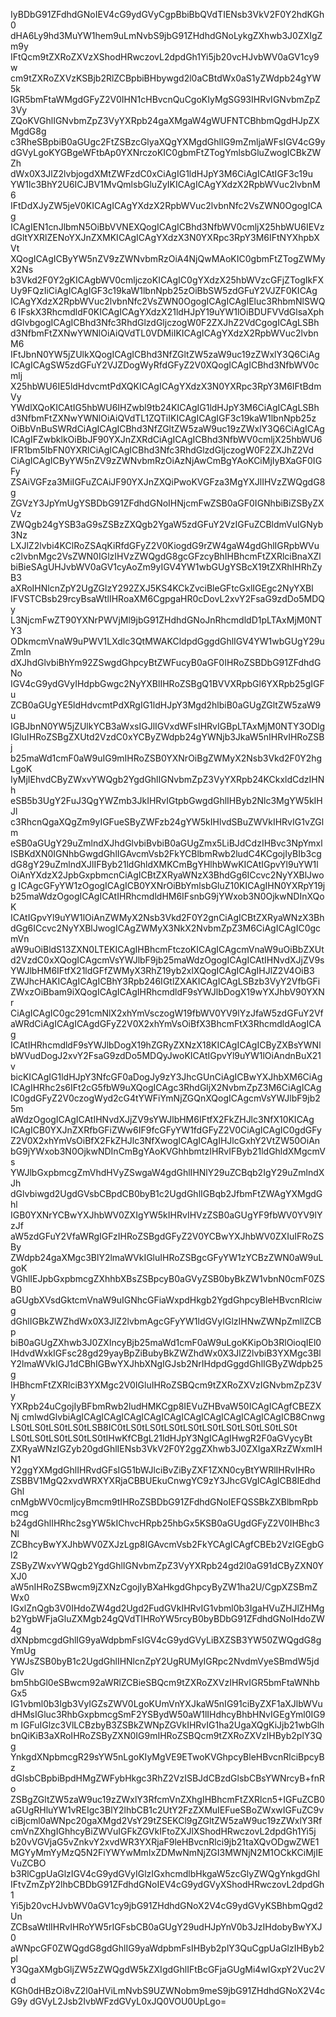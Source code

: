 IyBDbG91ZFdhdGNoIEV4cG9ydGVyCgpBbiBbQVdTIENsb3VkV2F0Y2hdKGh0
dHA6Ly9hd3MuYW1hem9uLmNvbS9jbG91ZHdhdGNoLykgZXhwb3J0ZXIgZm9y
IFtQcm9tZXRoZXVzXShodHRwczovL2dpdGh1Yi5jb20vcHJvbWV0aGV1cy9w
cm9tZXRoZXVzKSBjb2RlZCBpbiBHbywgd2l0aCBtdWx0aS1yZWdpb24gYW5k
IGR5bmFtaWMgdGFyZ2V0IHN1cHBvcnQuCgoKIyMgSG93IHRvIGNvbmZpZ3Vy
ZQoKVGhlIGNvbmZpZ3VyYXRpb24gaXMgaW4gWUFNTCBhbmQgdHJpZXMgdG8g
c3RheSBpbiB0aGUgc2FtZSBzcGlyaXQgYXMgdGhlIG9mZmljaWFsIGV4cG9y
dGVyLgoKYGBgeWFtbAp0YXNrczoKIC0gbmFtZTogYmlsbGluZwogICBkZWZh
dWx0X3JlZ2lvbjogdXMtZWFzdC0xCiAgIG1ldHJpY3M6CiAgICAtIGF3c19u
YW1lc3BhY2U6ICJBV1MvQmlsbGluZyIKICAgICAgYXdzX2RpbWVuc2lvbnM6
IFtDdXJyZW5jeV0KICAgICAgYXdzX2RpbWVuc2lvbnNfc2VsZWN0OgogICAg
ICAgIEN1cnJlbmN5OiBbVVNEXQogICAgICBhd3NfbWV0cmljX25hbWU6IEVz
dGltYXRlZENoYXJnZXMKICAgICAgYXdzX3N0YXRpc3RpY3M6IFtNYXhpbXVt
XQogICAgICByYW5nZV9zZWNvbmRzOiA4NjQwMAoKIC0gbmFtZTogZWMyX2Ns
b3Vkd2F0Y2gKICAgbWV0cmljczoKICAgIC0gYXdzX25hbWVzcGFjZTogIkFX
Uy9FQzIiCiAgICAgIGF3c19kaW1lbnNpb25zOiBbSW5zdGFuY2VJZF0KICAg
ICAgYXdzX2RpbWVuc2lvbnNfc2VsZWN0OgogICAgICAgIEluc3RhbmNlSWQ6
IFskX3RhcmdldF0KICAgICAgYXdzX21ldHJpY19uYW1lOiBDUFVVdGlsaXph
dGlvbgogICAgICBhd3Nfc3RhdGlzdGljczogW0F2ZXJhZ2VdCgogICAgLSBh
d3NfbmFtZXNwYWNlOiAiQVdTL0VDMiIKICAgICAgYXdzX2RpbWVuc2lvbnM6
IFtJbnN0YW5jZUlkXQogICAgICBhd3NfZGltZW5zaW9uc19zZWxlY3Q6CiAg
ICAgICAgSW5zdGFuY2VJZDogWyRfdGFyZ2V0XQogICAgICBhd3NfbWV0cmlj
X25hbWU6IE5ldHdvcmtPdXQKICAgICAgYXdzX3N0YXRpc3RpY3M6IFtBdmVy
YWdlXQoKICAtIG5hbWU6IHZwbl9tb24KICAgIG1ldHJpY3M6CiAgICAgLSBh
d3NfbmFtZXNwYWNlOiAiQVdTL1ZQTiIKICAgICAgIGF3c19kaW1lbnNpb25z
OiBbVnBuSWRdCiAgICAgICBhd3NfZGltZW5zaW9uc19zZWxlY3Q6CiAgICAg
ICAgIFZwbklkOiBbJF90YXJnZXRdCiAgICAgICBhd3NfbWV0cmljX25hbWU6
IFR1bm5lbFN0YXRlCiAgICAgICBhd3Nfc3RhdGlzdGljczogW0F2ZXJhZ2Vd
CiAgICAgICByYW5nZV9zZWNvbmRzOiAzNjAwCmBgYAoKCiMjIyBXaGF0IGFy
ZSAiVGFza3MiIGFuZCAiJF90YXJnZXQiPwoKVGFza3MgYXJlIHVzZWQgdG8g
ZGVzY3JpYmUgYSBDbG91ZFdhdGNoIHNjcmFwZSB0aGF0IGNhbiBiZSByZXVz
ZWQgb24gYSB3aG9sZSBzZXQgb2YgaW5zdGFuY2VzIGFuZCBldmVuIGNyb3Nz
LXJlZ2lvbi4KClRoZSAqKiRfdGFyZ2V0KiogdG9rZW4gaW4gdGhlIGRpbWVu
c2lvbnMgc2VsZWN0IGlzIHVzZWQgdG8gcGFzcyBhIHBhcmFtZXRlciBnaXZl
biBieSAgUHJvbWV0aGV1cyAoZm9yIGV4YW1wbGUgYSBcX19tZXRhIHRhZyB3
aXRoIHNlcnZpY2UgZGlzY292ZXJ5KS4KCkZvciBleGFtcGxlIGEgc2NyYXBl
IFVSTCBsb29rcyBsaWtlIHRoaXM6CgpgaHR0cDovL2xvY2FsaG9zdDo5MDQy
L3NjcmFwZT90YXNrPWVjMl9jbG91ZHdhdGNoJnRhcmdldD1pLTAxMjM0NTY3
ODkmcmVnaW9uPWV1LXdlc3QtMWAKCldpdGggdGhlIGV4YW1wbGUgY29uZmln
dXJhdGlvbiBhYm92ZSwgdGhpcyBtZWFucyB0aGF0IHRoZSBDbG91ZFdhdGNo
IGV4cG9ydGVyIHdpbGwgc2NyYXBlIHRoZSBgQ1BVVXRpbGl6YXRpb25gIGFu
ZCB0aGUgYE5ldHdvcmtPdXRgIG1ldHJpY3Mgd2hlbiB0aGUgZGltZW5zaW9u
IGBJbnN0YW5jZUlkYCB3aWxsIGJlIGVxdWFsIHRvIGBpLTAxMjM0NTY3ODlg
IGluIHRoZSBgZXUtd2VzdC0xYCByZWdpb24gYWNjb3JkaW5nIHRvIHRoZSBj
b25maWd1cmF0aW9uIG9mIHRoZSB0YXNrOiBgZWMyX2Nsb3Vkd2F0Y2hgLgoK
IyMjIEhvdCByZWxvYWQgb2YgdGhlIGNvbmZpZ3VyYXRpb24KCkxldCdzIHNh
eSB5b3UgY2FuJ3QgYWZmb3JkIHRvIGtpbGwgdGhlIHByb2Nlc3MgYW5kIHJl
c3RhcnQgaXQgZm9yIGFueSByZWFzb24gYW5kIHlvdSBuZWVkIHRvIG1vZGlm
eSB0aGUgY29uZmlndXJhdGlvbiBvbiB0aGUgZmx5LiBJdCdzIHBvc3NpYmxl
ISBKdXN0IGNhbGwgdGhlIGAvcmVsb2FkYCBlbmRwb2ludC4KCgojIyBIb3cg
dG8gY29uZmlndXJlIFByb21ldGhldXMKCmBgYHlhbWwKICAtIGpvYl9uYW1l
OiAnYXdzX2JpbGxpbmcnCiAgICBtZXRyaWNzX3BhdGg6ICcvc2NyYXBlJwog
ICAgcGFyYW1zOgogICAgICB0YXNrOiBbYmlsbGluZ10KICAgIHN0YXRpY19j
b25maWdzOgogICAgICAtIHRhcmdldHM6IFsnbG9jYWxob3N0OjkwNDInXQoK
ICAtIGpvYl9uYW1lOiAnZWMyX2Nsb3Vkd2F0Y2gnCiAgICBtZXRyaWNzX3Bh
dGg6ICcvc2NyYXBlJwogICAgZWMyX3NkX2NvbmZpZ3M6CiAgICAgIC0gcmVn
aW9uOiBldS13ZXN0LTEKICAgIHBhcmFtczoKICAgICAgcmVnaW9uOiBbZXUt
d2VzdC0xXQogICAgcmVsYWJlbF9jb25maWdzOgogICAgICAtIHNvdXJjZV9s
YWJlbHM6IFtfX21ldGFfZWMyX3RhZ19yb2xlXQogICAgICAgIHJlZ2V4OiB3
ZWJhcHAKICAgICAgICBhY3Rpb246IGtlZXAKICAgICAgLSBzb3VyY2VfbGFi
ZWxzOiBbam9iXQogICAgICAgIHRhcmdldF9sYWJlbDogX19wYXJhbV90YXNr
CiAgICAgIC0gc291cmNlX2xhYmVsczogW19fbWV0YV9lYzJfaW5zdGFuY2Vf
aWRdCiAgICAgICAgdGFyZ2V0X2xhYmVsOiBfX3BhcmFtX3RhcmdldAogICAg
ICAtIHRhcmdldF9sYWJlbDogX19hZGRyZXNzX18KICAgICAgICByZXBsYWNl
bWVudDogJ2xvY2FsaG9zdDo5MDQyJwoKICAtIGpvYl9uYW1lOiAndnBuX21v
bicKICAgIG1ldHJpY3NfcGF0aDogJy9zY3JhcGUnCiAgICBwYXJhbXM6CiAg
ICAgIHRhc2s6IFt2cG5fbW9uXQogICAgc3RhdGljX2NvbmZpZ3M6CiAgICAg
IC0gdGFyZ2V0czogWyd2cG4tYWFiYmNjZGQnXQogICAgcmVsYWJlbF9jb25m
aWdzOgogICAgICAtIHNvdXJjZV9sYWJlbHM6IFtfX2FkZHJlc3NfX10KICAg
ICAgICB0YXJnZXRfbGFiZWw6IF9fcGFyYW1fdGFyZ2V0CiAgICAgIC0gdGFy
Z2V0X2xhYmVsOiBfX2FkZHJlc3NfXwogICAgICAgIHJlcGxhY2VtZW50OiAn
bG9jYWxob3N0OjkwNDInCmBgYAoKVGhhbmtzIHRvIFByb21ldGhldXMgcmVs
YWJlbGxpbmcgZmVhdHVyZSwgaW4gdGhlIHNlY29uZCBqb2IgY29uZmlndXJh
dGlvbiwgd2UgdGVsbCBpdCB0byB1c2UgdGhlIGBqb2JfbmFtZWAgYXMgdGhl
IGB0YXNrYCBwYXJhbWV0ZXIgYW5kIHRvIHVzZSB0aGUgYF9fbWV0YV9lYzJf
aW5zdGFuY2VfaWRgIGFzIHRoZSBgdGFyZ2V0YCBwYXJhbWV0ZXIuIFRoZSBy
ZWdpb24gaXMgc3BlY2lmaWVkIGluIHRoZSBgcGFyYW1zYCBzZWN0aW9uLgoK
VGhlIEJpbGxpbmcgZXhhbXBsZSBpcyB0aGVyZSB0byBkZW1vbnN0cmF0ZSB0
aGUgbXVsdGktcmVnaW9uIGNhcGFiaWxpdHkgb2YgdGhpcyBleHBvcnRlciwg
dGhlIGBkZWZhdWx0X3JlZ2lvbmAgcGFyYW1ldGVyIGlzIHNwZWNpZmllZCBp
biB0aGUgZXhwb3J0ZXIncyBjb25maWd1cmF0aW9uLgoKKipOb3RlOioqIEl0
IHdvdWxkIGFsc28gd29yayBpZiBubyBkZWZhdWx0X3JlZ2lvbiB3YXMgc3Bl
Y2lmaWVkIGJ1dCBhIGBwYXJhbXNgIGJsb2NrIHdpdGggdGhlIGByZWdpb25g
IHBhcmFtZXRlciB3YXMgc2V0IGluIHRoZSBQcm9tZXRoZXVzIGNvbmZpZ3Vy
YXRpb24uCgojIyBFbmRwb2ludHMKCgp8IEVuZHBvaW50ICAgICAgfCBEZXNj
cmlwdGlvbiAgICAgICAgICAgICAgICAgICAgICAgICAgICAgICAgICB8Cnwg
LS0tLS0tLS0tLS0tLSB8IC0tLS0tLS0tLS0tLS0tLS0tLS0tLS0tLS0tLS0t
LS0tLS0tLS0tLS0tLS0tIHwKfCBgL21ldHJpY3NgICAgIHwgR2F0aGVycyBt
ZXRyaWNzIGZyb20gdGhlIENsb3VkV2F0Y2ggZXhwb3J0ZXIgaXRzZWxmIHN1
Y2ggYXMgdGhlIHRvdGFsIG51bWJlciBvZiByZXF1ZXN0cyBtYWRlIHRvIHRo
ZSBBV1MgQ2xvdWRXYXRjaCBBUEkuCnwgYC9zY3JhcGVgICAgICB8IEdhdGhl
cnMgbWV0cmljcyBmcm9tIHRoZSBDbG91ZFdhdGNoIEFQSSBkZXBlbmRpbmcg
b24gdGhlIHRhc2sgYW5kIChvcHRpb25hbGx5KSB0aGUgdGFyZ2V0IHBhc3Nl
ZCBhcyBwYXJhbWV0ZXJzLgp8IGAvcmVsb2FkYCAgICAgfCBEb2VzIGEgbGl2
ZSByZWxvYWQgb2YgdGhlIGNvbmZpZ3VyYXRpb24gd2l0aG91dCByZXN0YXJ0
aW5nIHRoZSBwcm9jZXNzCgojIyBXaHkgdGhpcyByZW1ha2U/CgpXZSBmZWx0
IGxlZnQgb3V0IHdoZW4gd2Ugd2FudGVkIHRvIG1vbml0b3IgaHVuZHJlZHMg
b2YgbWFjaGluZXMgb24gQVdTIHRoYW5rcyB0byBDbG91ZFdhdGNoIHdoZW4g
dXNpbmcgdGhlIG9yaWdpbmFsIGV4cG9ydGVyLiBXZSB3YW50ZWQgdG8gYmUg
YWJsZSB0byB1c2UgdGhlIHNlcnZpY2UgRUMyIGRpc2NvdmVyeSBmdW5jdGlv
bm5hbGl0eSBwcm92aWRlZCBieSBQcm9tZXRoZXVzIHRvIGR5bmFtaWNhbGx5
IG1vbml0b3Igb3VyIGZsZWV0LgoKUmVnYXJkaW5nIG91ciByZXF1aXJlbWVu
dHMsIGluc3RhbGxpbmcgSmF2YSBydW50aW1lIHdhcyBhbHNvIGEgYml0IG9m
IGFuIGlzc3VlLCBzbyB3ZSBkZWNpZGVkIHRvIG1ha2UgaXQgKiJjb21wbGlh
bnQiKiB3aXRoIHRoZSByZXN0IG9mIHRoZSBQcm9tZXRoZXVzIHByb2plY3Qg
YnkgdXNpbmcgR29sYW5nLgoKIyMgVE9ETwoKVGhpcyBleHBvcnRlciBpcyBz
dGlsbCBpbiBpdHMgZWFybHkgc3RhZ2VzISBJdCBzdGlsbCBsYWNrcyB+fnRo
ZSBgZGltZW5zaW9uc19zZWxlY3RfcmVnZXhgIHBhcmFtZXRlcn5+IGFuZCB0
aGUgRHluYW1vREIgc3BlY2lhbCB1c2UtY2FzZXMuIEFueSBoZWxwIGFuZC9v
ciBjcml0aWNpc20gaXMgd2VsY29tZSEKCl9gZGltZW5zaW9uc19zZWxlY3Rf
cmVnZXhgIGhhcyBiZWVuIGFkZGVkIFtoZXJlXShodHRwczovL2dpdGh1Yi5j
b20vVGVjaG5vZnkvY2xvdWR3YXRjaF9leHBvcnRlci9jb21taXQvODgwZWE1
MGYyMmYyMzQ5N2FiYWYwMmIxZDMwNmNjZGI3MWNjN2M1OCkKCiMjIEVuZCBO
b3RlCgpUaGlzIGV4cG9ydGVyIGlzIGxhcmdlbHkgaW5zcGlyZWQgYnkgdGhl
IFtvZmZpY2lhbCBDbG91ZFdhdGNoIEV4cG9ydGVyXShodHRwczovL2dpdGh1
Yi5jb20vcHJvbWV0aGV1cy9jbG91ZHdhdGNoX2V4cG9ydGVyKSBhbmQgd2Un
ZCBsaWtlIHRvIHRoYW5rIGFsbCB0aGUgY29udHJpYnV0b3JzIHdobyBwYXJ0
aWNpcGF0ZWQgdG8gdGhlIG9yaWdpbmFsIHByb2plY3QuCgpUaGlzIHByb2pl
Y3QgaXMgbGljZW5zZWQgdW5kZXIgdGhlIFtBcGFjaGUgMi4wIGxpY2Vuc2Vd
KGh0dHBzOi8vZ2l0aHViLmNvbS9UZWNobm9meS9jbG91ZHdhdGNoX2V4cG9y
dGVyL2Jsb2IvbWFzdGVyL0xJQ0VOU0UpLgo=
